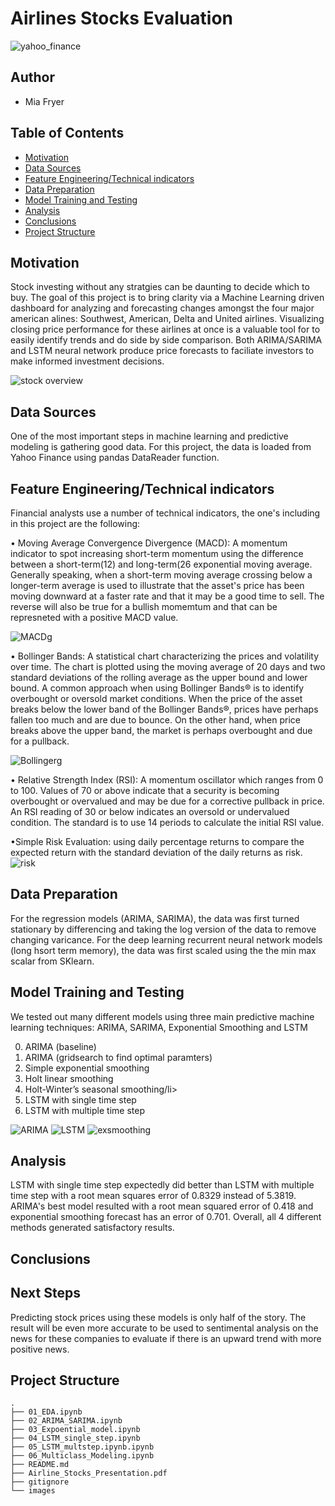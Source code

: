 # Airlines Stocks Evaluation 

![yahoo_finance](/images/yahoo_log.png)

## Author
* Mia Fryer

## Table of Contents
* [Motivation](#Motivation)
* [Data Sources](#Data_Sources)
* [Feature Engineering/Technical indicators](#Feature_Engineering_Technical_indicators)
* [Data Preparation](#data-preparation)
* [Model Training and Testing](#model-training-and-testing)
* [Analysis](#analysis)
* [Conclusions](#conclusions)
* [Project Structure](#project-structure)

## Motivation
Stock investing without any stratgies can be daunting to decide which to buy. The goal of this project is to bring clarity via a Machine Learning driven dashboard for analyzing and forecasting changes amongst the four major american alines: Southwest, American, Delta and United airlines. Visualizing closing price performance for these airlines at once is a valuable tool for to easily identify trends and do side by side comparison.  Both ARIMA/SARIMA and LSTM neural network produce price forecasts to faciliate investors to make informed investment decisions.

![stock overview](./images/overview.png)


## Data Sources
One of the most important steps in machine learning and predictive modeling is gathering good data. For this project, the data is loaded from Yahoo Finance using pandas DataReader function.

## Feature Engineering/Technical indicators
Financial analysts use a number of technical indicators, the one's including in this project are the following: 

• Moving Average Convergence Divergence (MACD): A momentum indicator to spot increasing short-term momentum using the difference between a short-term(12) and long-term(26 exponential moving average. Generally speaking, when a short-term moving average crossing below a longer-term average is used to illustrate that the asset's price has been moving downward at a faster rate and that it may be a good time to sell. The reverse will also be true for a bullish momemtum and that can be represneted with a positive MACD value. 

![MACDg](./images/macdluv.png)

• Bollinger Bands: A statistical chart characterizing the prices and volatility over time. The chart is plotted using the moving average of 20 days and two standard deviations of the rolling average as the upper bound and lower bound. A common approach when using Bollinger Bands® is to identify overbought or oversold market conditions. When the price of the asset breaks below the lower band of the Bollinger Bands®, prices have perhaps fallen too much and are due to bounce. On the other hand, when price breaks above the upper band, the market is perhaps overbought and due for a pullback.

![Bollingerg](./images/Bollingerg.png)

• Relative Strength Index (RSI): A momentum oscillator which ranges from 0 to 100. Values of 70 or above indicate that a security is becoming overbought or overvalued and may be due for a corrective pullback in price. An RSI reading of 30 or below indicates an oversold or undervalued condition. The standard is to use 14 periods to calculate the initial RSI value. 

•Simple Risk Evaluation: using daily percentage returns to compare the expected return with the standard deviation of the daily returns as risk.
![risk](./images/risk.png)

## Data Preparation
For the regression models (ARIMA, SARIMA), the data was first turned stationary by differencing and taking the log version of the data to remove changing varicance. For the deep learning recurrent neural network models (long hsort term memory), the data was first scaled using the the min max scalar from SKlearn. 

## Model Training and Testing
We tested out many different models using three main predictive machine learning techniques: ARIMA, SARIMA, Exponential Smoothing and LSTM

<ol start="0">
  <li> ARIMA (baseline)</li>
  <li> ARIMA (gridsearch to find optimal paramters)</li>
  <li>Simple exponential smoothing </li>
  <li>Holt linear smoothing</li>
  <li>Holt-Winter’s seasonal smoothing/li>
  <li>LSTM with single time step</li>
  <li>LSTM with multiple time step</li>
</ol>

![ARIMA](./images/ARIMA.png)
![LSTM](./images/LSTM.png)
![exsmoothing](./images/exsmoothing.png)

## Analysis

LSTM with single time step expectedly did better than LSTM with multiple time step with a root mean squares error of 0.8329 instead of 5.3819. ARIMA's best model resulted with a root mean squared error of 0.418 and exponential smoothing forecast has an error of 0.701. Overall, all 4 different methods generated satisfactory results.

## Conclusions




## Next Steps
Predicting stock prices using these models is only half of the story. The result will be even more accurate to be used to sentimental analysis on the news for these companies to evaluate if there is an upward trend with more positive news. 

## Project Structure
```
.
├── 01_EDA.ipynb
├── 02_ARIMA_SARIMA.ipynb 
├── 03_Expoential_model.ipynb  
├── 04_LSTM_single_step.ipynb
├── 05_LSTM_multstep.ipynb.ipynb
├── 06_Multiclass_Modeling.ipynb
├── README.md
├── Airline_Stocks_Presentation.pdf
├── gitignore
└── images
 
   
```
